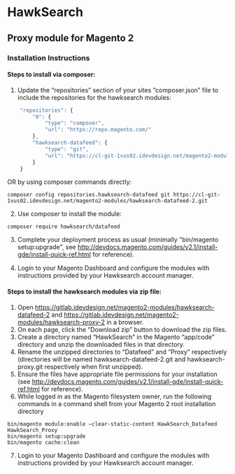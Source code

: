 # HawkSearch 
## Proxy module for Magento 2

### Installation Instructions
#### Steps to install via composer:
1. Update the “repositories” section of your sites “composer.json” file to include the repositories for the hawksearch modules:
```javascript
    "repositories": {
        "0": {
            "type": "composer",
            "url": "https://repo.magento.com/"
        },
        "hawksearch-datafeed": {
            "type": "git",
            "url": "https://cl-git-1vus02.idevdesign.net/magento2-modules/hawksearch-datafeed-2.git"
        }
    }
```
OR by using composer commands directly:
```
composer config repositories.hawksearch-datafeed git https://cl-git-1vus02.idevdesign.net/magento2-modules/hawksearch-datafeed-2.git
```

2. Use composer to install the module:
```
composer require hawksearch/datafeed
```

3. Complete your deployment process as usual (minimally "bin/magento setup:upgrade", see http://devdocs.magento.com/guides/v2.1/install-gde/install-quick-ref.html for reference).

4. Login to your Magento Dashboard and configure the modules with instructions provided by your Hawksearch account manager.


#### Steps to install the hawksearch modules via zip file:
1. Open https://gitlab.idevdesign.net/magento2-modules/hawksearch-datafeed-2 and https://gitlab.idevdesign.net/magento2-modules/hawksearch-proxy-2 in a browser.
2. On each page, click the “Download zip” button to download the zip files.
3. Create a directory named “HawkSearch” in the Magento “app/code” directory and unzip the downloaded files in that directory.
4. Rename the unzipped directories to “Datafeed” and “Proxy” respectively (directories will be named hawksearch-datafeed-2.git and hawksearch-proxy.git respectively when first unzipped).
5. Ensure the files have appropriate file permissions for your installation (see http://devdocs.magento.com/guides/v2.1/install-gde/install-quick-ref.html for reference).
6. While logged in as the Magento filesystem owner, run the following commands in a command shell from your Magento 2 root installation directory
```
bin/magento module:enable –clear-static-content HawkSearch_Datafeed HawkSearch_Proxy
bin/magento setup:upgrade
bin/magento cache:clean
```
7. Login to your Magento Dashboard and configure the modules with instructions provided by your Hawksearch account manager.